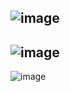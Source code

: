 ![image](https://github.com/tms-dos17-onl/Alex-Krylov/assets/139115675/ce591143-5ea3-4ca9-9954-dfd44274f4d3)
------
![image](https://github.com/tms-dos17-onl/Alex-Krylov/assets/139115675/b80966bd-ec72-4260-a54e-5f7615bc46b3)
------
![image](https://github.com/tms-dos17-onl/Alex-Krylov/assets/139115675/b00f7dae-42c8-43c2-8de2-2b81cf029cdb)
